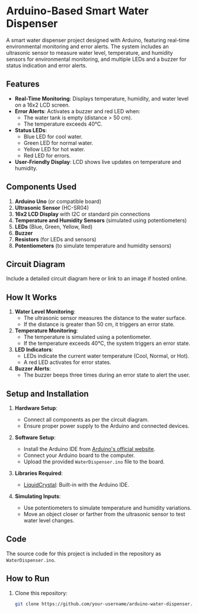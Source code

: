 # Arduino-Based Smart Water Dispenser

A smart water dispenser project designed with Arduino, featuring real-time environmental monitoring and error alerts. The system includes an ultrasonic sensor to measure water level, temperature, and humidity sensors for environmental monitoring, and multiple LEDs and a buzzer for status indication and error alerts.

## Features

- **Real-Time Monitoring**: Displays temperature, humidity, and water level on a 16x2 LCD screen.
- **Error Alerts**: Activates a buzzer and red LED when:
  - The water tank is empty (distance > 50 cm).
  - The temperature exceeds 40°C.
- **Status LEDs**:
  - Blue LED for cool water.
  - Green LED for normal water.
  - Yellow LED for hot water.
  - Red LED for errors.
- **User-Friendly Display**: LCD shows live updates on temperature and humidity.

## Components Used

1. **Arduino Uno** (or compatible board)
2. **Ultrasonic Sensor** (HC-SR04)
3. **16x2 LCD Display** with I2C or standard pin connections
4. **Temperature and Humidity Sensors** (simulated using potentiometers)
5. **LEDs** (Blue, Green, Yellow, Red)
6. **Buzzer**
7. **Resistors** (for LEDs and sensors)
8. **Potentiometers** (to simulate temperature and humidity sensors)

## Circuit Diagram

Include a detailed circuit diagram here or link to an image if hosted online.

## How It Works

1. **Water Level Monitoring**:
   - The ultrasonic sensor measures the distance to the water surface.
   - If the distance is greater than 50 cm, it triggers an error state.
2. **Temperature Monitoring**:
   - The temperature is simulated using a potentiometer.
   - If the temperature exceeds 40°C, the system triggers an error state.
3. **LED Indicators**:
   - LEDs indicate the current water temperature (Cool, Normal, or Hot).
   - A red LED activates for error states.
4. **Buzzer Alerts**:
   - The buzzer beeps three times during an error state to alert the user.

## Setup and Installation

1. **Hardware Setup**:
   - Connect all components as per the circuit diagram.
   - Ensure proper power supply to the Arduino and connected devices.

2. **Software Setup**:
   - Install the Arduino IDE from [Arduino's official website](https://www.arduino.cc/en/software).
   - Connect your Arduino board to the computer.
   - Upload the provided `WaterDispenser.ino` file to the board.

3. **Libraries Required**:
   - [LiquidCrystal](https://www.arduino.cc/en/Reference/LiquidCrystal): Built-in with the Arduino IDE.

4. **Simulating Inputs**:
   - Use potentiometers to simulate temperature and humidity variations.
   - Move an object closer or farther from the ultrasonic sensor to test water level changes.

## Code

The source code for this project is included in the repository as `WaterDispenser.ino`.

## How to Run

1. Clone this repository:
   ```bash
   git clone https://github.com/your-username/arduino-water-dispenser.git

